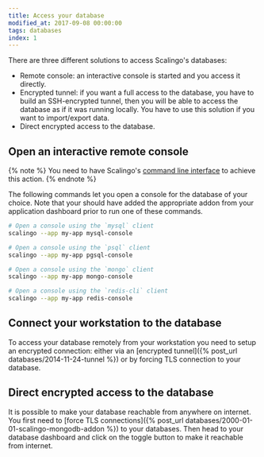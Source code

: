 ```yaml
---
title: Access your database
modified_at: 2017-09-08 00:00:00
tags: databases
index: 1
---
```


There are three different solutions to access Scalingo's databases:

* Remote console: an interactive console is started and you access it directly.
* Encrypted tunnel: if you want a full access to the database, you have to build an
  SSH-encrypted tunnel, then you will be able to access the database as if it was running locally.
  You have to use this solution if you want to import/export data.
* Direct encrypted access to the database.

## Open an interactive remote console

{% note %}
You need to have Scalingo's <a href="http://cli.scalingo.com" target="_blank">command line interface</a> to
achieve this action.
{% endnote %}

The following commands let you open a console for the database
of your choice. Note that your should have added the appropriate addon from
your application dashboard prior to run one of these commands.

```bash
# Open a console using the `mysql` client
scalingo --app my-app mysql-console

# Open a console using the `psql` client
scalingo --app my-app pgsql-console

# Open a console using the `mongo` client
scalingo --app my-app mongo-console

# Open a console using the `redis-cli` client
scalingo --app my-app redis-console
```

## Connect your workstation to the database

To access your database remotely from your workstation you need to setup an
encrypted connection: either via an [encrypted tunnel]({% post_url
databases/2014-11-24-tunnel %}) or by forcing TLS connection to your database.

## Direct encrypted access to the database

It is possible to make your database reachable from anywhere on internet. You
first need to [force TLS connections]({% post_url
databases/2000-01-01-scalingo-mongodb-addon %}) to your databases. Then head to
your database dashboard and click on the toggle button to make it reachable
from internet.
